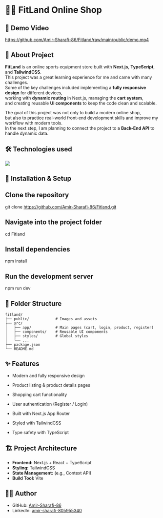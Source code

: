 # 🏋️‍♂️ FitLand Online Shop  


## 🎥 Demo Video

https://github.com/Amir-Sharafi-86/Fitland/raw/main/public/demo.mp4


##  📖   About Project
**FitLand** is an online sports equipment store built with **Next.js**, **TypeScript**, and **TailwindCSS**.  
This project was a great learning experience for me and came with many challenges.  
Some of the key challenges included implementing a **fully responsive design** for different devices,  
working with **dynamic routing** in Next.js, managing the **cart system**,  
and creating reusable **UI components** to keep the code clean and scalable.  


The goal of this project was not only to build a modern online shop,  
but also to practice real-world front-end development skills and improve my workflow with modern tools.  
In the next step, I am planning to connect the project to a **Back-End API** to handle dynamic data.


## 🛠️ Technologies used   

  <img src="https://skillicons.dev/icons?i=html,css,js,tailwind,vite,react,nextjs,typescript"> 


## 🚀 Installation & Setup  

## Clone the repository
git clone https://github.com/Amir-Sharafi-86/Fitland.git

## Navigate into the project folder
cd Fitland

## Install dependencies
npm install

## Run the development server
npm run dev

## 📂 Folder Structure


```text
fitland/
├── public/            # Images and assets
├── src/
│   ├── app/           # Main pages (cart, login, product, register)
│   ├── components/    # Reusable UI components
│   ├── styles/        # Global styles
│   └── ...
├── package.json
└── README.md
```



## ✨ Features
- Modern and fully responsive design

- Product listing & product details pages

- Shopping cart functionality

- User authentication (Register / Login)

- Built with Next.js App Router

- Styled with TailwindCSS

- Type safety with TypeScript


## 🏗️ Project Architecture
- **Frontend:** Next.js + React + TypeScript  
- **Styling:** TailwindCSS  
- **State Management:** (e.g., Context API)  
- **Build Tool:** Vite  


## 👨‍💻 Author
- GitHub: [Amir-Sharafi-86](https://github.com/Amir-Sharafi-86)
- LinkedIn: [amir-sharafi-805955340](https://www.linkedin.com/in/amir-sharafi-805955340/)

